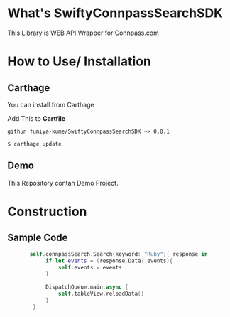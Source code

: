 # What's SwiftyConnpassSearchSDK

This Library is WEB API Wrapper for Connpass.com

# How to Use/ Installation

## Carthage

You can install from Carthage

Add This to **Cartfile**

```
githun fumiya-kume/SwiftyConnpassSearchSDK ~> 0.0.1
```

```
$ carthage update
```

## Demo

This Repository contan Demo Project.


# Construction

## Sample Code

``` Swift
       self.connpassSearch.Search(keyword: "Ruby"){ response in
            if let events = (response.Data?.events){
                self.events = events
            }
            
            DispatchQueue.main.async {
                self.tableView.reloadData()
            }
        }
```
